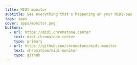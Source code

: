 ```yaml
---
title: MIDI-monitor
subtitle: See everything that's happening on your MIDI-bus
tags: apps
cover: apps/monitor.png
buttons:
  - url: https://midi.chromatone.center
    text: midi.chromatone.center
    type: primary
  - url: https://github.com/chromatone/midi-monitor
    text: chromatone/midi-monitor
    type: github
---
```


<client-only>
  <midi-monitor />
</client-only>